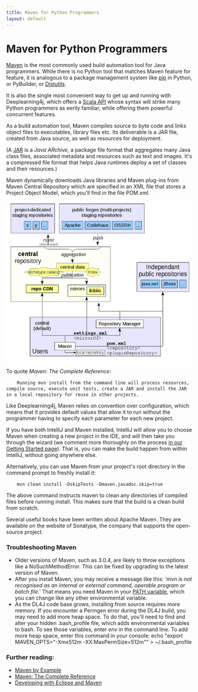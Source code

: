 ```yaml
---
title: Maven for Python Programmers
layout: default
---
```


# Maven for Python Programmers

[Maven](https://en.wikipedia.org/wiki/Apache_Maven) is the most commonly used build automation tool for Java programmers. While there is no Python tool that matches Maven feature for feature, it is analogous to a package management system like [pip](https://en.wikipedia.org/wiki/Pip_(package_manager)) in Python, or PyBuilder, or [Distutils](http://docs.activestate.com/activepython/3.2/diveintopython3/html/packaging.html). 

It is also the single most convenient way to get up and running with Deeplearning4j, which offers a [Scala API](http://nd4j.org/scala.html) whose syntax will strike many Python programmers as eerily familiar, while offering them powerful concurrent features. 

As a build automation tool, Maven compiles source to byte code and links object files to executables, library files etc. Its deliverable is a JAR file, created from Java source, as well as resources for deployment. 

(A [JAR](https://en.wikipedia.org/wiki/JAR_%28file_format%29) is a *Java ARchive*, a package file format that aggregates many Java class files, associated metadata and resources such as text and images. It's a compressed file format that helps Java runtimes  deploy a set of classes and their resources.) 

Maven dynamically downloads Java libraries and Maven plug-ins from Maven Central Repository which are specified in an XML file that stores a Project Object Model, which you'll find in the file POM.xml. 

![Alt text](./img/maven_schema.png)

To quote *Maven: The Complete Reference*: 

		Running mvn install from the command line will process resources, compile source, execute unit tests, create a JAR and install the JAR in a local repository for reuse in other projects. 

Like Deeplearning4j, Maven relies on convention over configuration, which means that it provides default values that allow it to run without the programmer having to specify each parameter for each new project. 

If you have both IntelliJ and Maven installed, IntelliJ will allow you to choose Maven when creating a new project in the IDE, and will then take you through the wizard (we comment more thoroughly on the process [in our Getting Started page](https://deeplearning4j.org/quickstart)). That is, you can make the build happen from within IntelliJ, without going anywhere else. 

Alternatively, you can use Maven from your project's root directory in the command prompt to freshly install it:

		mvn clean install -DskipTests -Dmaven.javadoc.skip=true
		
The above command instructs maven to clean any directories of compiled files before running install. This makes sure that the build is a clean build from scratch.


Several useful books have been written about Apache Maven. They are available on the website of Sonatype, the company that supports the open-source project. 

### Troubleshooting Maven

* Older versions of Maven, such as 3.0.4, are likely to throw exceptions like a NoSuchMethodError. This can be fixed by upgrading to the latest version of Maven. 
* After you install Maven, you may receive a message like this: *'mvn is not recognised as an internal or external command, operable program or batch file.'* That means you need Maven in your [PATH variable](https://www.java.com/en/download/help/path.xml), which you can change like any other environmental variable. 
* As the DL4J code base grows, installing from source requires more memory. If you encounter a Permgen error during the DL4J build, you may need to add more heap space. To do that, you'll need to find and alter your hidden .bash_profile file, which adds environmental variables to bash. To see those variables, enter *env* in the command line. To add more heap space, enter this command in your console:
      echo "export MAVEN_OPTS="-Xmx512m -XX:MaxPermSize=512m"" > ~/.bash_profile

### Further reading:

* [Maven by Example](https://books.sonatype.com/mvnex-book/reference/public-book.html)
* [Maven: The Complete Reference](https://books.sonatype.com/mvnref-book/reference/public-book.html)
* [Developing with Eclipse and Maven](https://books.sonatype.com/m2eclipse-book/reference/)


